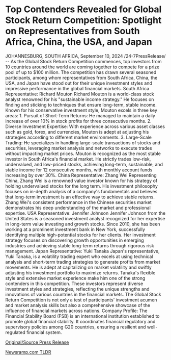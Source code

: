 # Top Contenders Revealed for Global Stock Return Competition: Spotlight on Representatives from South Africa, China, the USA, and Japan

JOHANNESBURG, SOUTH AFRICA, September 10, 2024 /24-7PressRelease/ -- As the Global Stock Return Competition commences, top investors from 10 countries around the world are coming together to compete for a prize pool of up to $100 million. The competition has drawn several seasoned participants, among whom representatives from South Africa, China, the USA, and Japan have stood out for their unique investment styles and impressive performance in the global financial markets.  South Africa Representative: Richard Mouton Richard Mouton is a world-class stock analyst renowned for his "sustainable income strategy." He focuses on finding and sticking to techniques that ensure long-term, stable income. Known for his conservative investment style, Mouton excels in three key areas:  1. Pursuit of Short-Term Returns: He managed to maintain a daily increase of over 10% in stock profits for three consecutive months. 2. Diverse Investment Expertise: With experience across various asset classes such as gold, forex, and currencies, Mouton is adept at adjusting his strategies according to different market environments. 3. Large-Scale Trading: He specializes in handling large-scale transactions of stocks and securities, leveraging market analysis and networks to execute trades without impacting market prices.  Mouton is recognized as the most stable investor in South Africa's financial market. He strictly trades low-risk, undervalued, and low-priced stocks, achieving long-term, sustainable, and stable income for 12 consecutive months, with monthly account funds increasing by over 30%.  China Representative: Zhang Wei Representing China, Zhang Wei is a renowned value investor known for his strategy of holding undervalued stocks for the long term. His investment philosophy focuses on in-depth analysis of a company's fundamentals and believes that long-term investment is an effective way to achieve stable returns. Zhang Wei's consistent performance in the Chinese securities market demonstrates his deep understanding of the market and professional expertise.  USA Representative: Jennifer Johnson Jennifer Johnson from the United States is a seasoned investment analyst recognized for her expertise in long-term value investing and growth stocks. Since 2010, she has been working at a prominent investment bank in New York, successfully identifying multiple high-potential stocks for her clients. Her investment strategy focuses on discovering growth opportunities in emerging industries and achieving stable long-term returns through rigorous risk management.  Japan Representative: Yuki Tanaka Japan's representative, Yuki Tanaka, is a volatility trading expert who excels at using technical analysis and short-term trading strategies to generate profits from market movements. He is adept at capitalizing on market volatility and swiftly adjusting his investment portfolio to maximize returns. Tanaka's flexible style and extensive market experience make him one of the strong contenders in this competition.  These investors represent diverse investment styles and strategies, reflecting the unique strengths and innovations of various countries in the financial markets. The Global Stock Return Competition is not only a test of participants' investment acumen and market analysis skills but also a comprehensive showcase of the influence of financial markets across nations.  Company Profile:  The Financial Stability Board (FSB) is an international institution established to promote global financial stability. It coordinates financial regulatory and supervisory policies among G20 countries, ensuring a resilient and well-regulated financial system. 

[Original/Source Press Release](https://www.24-7pressrelease.com/press-release/514145/top-contenders-revealed-for-global-stock-return-competition-spotlight-on-representatives-from-south-africa-china-the-usa-and-japan) 

[Newsramp.com TLDR](https://newsramp.com/None) 